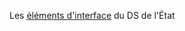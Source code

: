 Les [éléments d'interface](https://gouvfr.atlassian.net/wiki/spaces/DB/pages/217251916/l+ments+d+interface) du DS de l'État